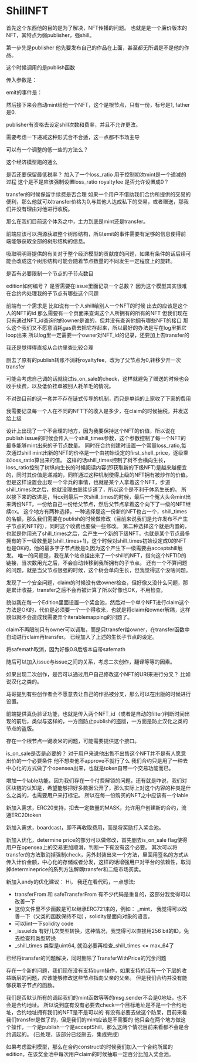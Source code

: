 # ShillNFT



首先这个东西他的目的是为了解决，NFT传播的问题。
也就是是一个廉价版本的NFT，其特点为弱publisher，强shill。




第一步先是publisher
他先要发布自己的作品在上面，甚至都无所谓是不是他的作品。

这个时候调用的是publish函数
 
 传入参数是：



 emit的事件是：




 然后接下来会自动mint给他一个NFT，这个是根节点，只有一份，标号是1, father是0.


publisher有资格去设定shill次数和费率，并且不允许更改。


 需要考虑一下递减这种形式合不合适，这一点都不市场主导

可以有一个调整的低一些的方法么？


这个经济模型跑的通么


是否还要保留最低税率？
加入了一个loss_ratio
用于控制初次mint是一个递减的过程
这个是不是应该强制设置loss_ratio
royaltyfee 是否允许设置成0？

transfer的时候保留手续费是否合理
如果一个用户不借助我们合约所提供的交易的便利，那么他就可以transfer价格为0,与其他人达成私下的交易，或者赠送，那我们并没有理由对他进行收税。

那么在我们目前这个体系之中，主力到底是mint还是transfer。


前端应该可以溯源获取整个树形结构，所以emit的事件需要有足够的信息使得前端能够获取全部的树形结构的信息。

吸取明明哥提供的有关对于整个经济模型的贡献度的问题，如果有条件的话后续可能会改成这个树形结构可能会随着节点数量的不同发生一定程度上的旋转。

是否有必要限制一个节点的子节点数目


edition如何编号？
是否需要在issue里面记录一个总数？
因为这个模型其实很难在合约内处理我的子节点有哪些这个问题

前端有一个需求是
比如说有一个人shill给别人一个NFT的时候
出去的应该是这个人的NFT的id
那么需要有一个页面来查询这个人所拥有的所有的NFT
但我们现在只有通过NFT_id查询他的owner是谁的，但并没有查询他拥有哪些NFT的接口
那么这个我们又不愿意消耗gas费去把它存起来，所以最好的办法是写在log里把它loop出来
所以log里一定需要一个owner对NFT_id的记录，还要加上去transfer的


我还是觉得得直接从合约里查比较合理


删去了原有的publish转账不消耗royaltyfee，改为了父节点为0,转移少开一次transfer


可能会考虑自己调的话就绕过is_on_sale的check，这样就避免了赠送的时候也会收手续费，以及低价挂单被别人耗羊毛的情况。


不对劲目前的这一套并不存在链式传导的机制，而只是单纯的上家收了下家的费用

我需要记录每一个人在不同的NFT下的收入是多少，在claim的时候抽税，并发送给上级



设计上出现了一个不合理的地方，因为我要保持这个NFT的价值，所以说在publish issue的时候会传入一个shill_times参数，这个参数控制了每一个NFT的最多能够mint出来的子节点数量。
同时在合约创建时设置一个常量loss_ratio,每次通过shill mint出新的NFT的价格是一个由初始设定的first_shell_price，逐级乘以loss_ratio算出来的值。
这样的话shill_times控制了树不会横向生长，loss_ratio控制了树纵向生长的时候阅读内容(即获取新的下级NFT)是越来越便宜的，同时其价值是递减的，同样通过这种机制使得上级的NFT拥有被炒作的价值。
但是这样设置会出现一个伞兵的事情，也就是某个人拿着这个NFT，步道shill_times次之后，他就没理由继续步道了，所以这个是不利于体系生长的。
所以接下来的改进是，当cx到最后一次shill_times的时候，最后一个冤大头会mint出来两份NFT，一份给自己一份给父节点，然后父节点拿着这个向下了一级的NFT继续cx。
这个地方有两种选择，一种选择是这一份新的NFT也占一个，shill_times的名额，那么我们需要在publish的时候做修改（目前来说我们是允许发布不产生子节点的NFT的），同时这个收费也要做一些修改。
第二种选择这个就是内置的，也就是你用光了shill_times之后，会产生一个新的下级NFT，也就是某个节点最多拥有的下一级数量是(shill_times+1)，这个时候对shill_times初始设定成0的NFT也是OK的，他的最多字子节点数是0,因为这个产生下一级需要由acceptshill触发。
唯一的问题是，我在某个站点挂出来了一个shill的NFT，指向这个NFTID的链接，当次数用光之后，不会自动转移到我所拥有的子节点。
还有一个不算问题的问题，就是当父节点很强的时候，这个树会单向生长，但我觉得这个没啥问题。


发现了一个安全问题，claim的时候没有做owner检查，但好像又没什么问题，那是累计收益，transfer之后不会再被计算了所以好像也OK，不用检查。


貌似我在每一个Edition里面设置一个奖金池，然后对一个单个NFT进行claim这个方法是OK的，代价是必须要一个一个得收米，也就是将claim和owner解耦，这样貌似就不会造成我需要弄个iterablemapping的问题了。

claim不再限制只有owner可以调取，而是只transfer给owner，在transfer函数中自动进行claim再transfer。
已经加入了上述的生长子节点的设定。


将safemath取消，因为好像0.8后版本自带safemath

随后可以加入issue与issue之间的关系，考虑二次创作，翻译等等的因素。

如果出现二次创作，是否可以通过用户自己修改这个NFT的URI来进行分叉？
比如说汉化之类的。

马哥提到有些创作者会不愿意去让自己的作品被分叉，那么可以在出版的时候进行设置。

前端提供真伪验证功能，也就是传入两个NFT_id（或者是自动的filter)判断时间出现的前后，类似与这样的，一方面防止publish的盗版，一方面是防止汉化之类的节点的盗版。

存在一个根节点一键收米的问题，可能需要提供这个接口。

is_on_sale是否是必要的？
对于用户来说他出售不出售这个NFT并不是有人愿意出价的一个必要条件
他不想卖他不approve不就行了么
我们合约只是用了一种去中心化的方式做了个opensea出来，也就是token自带一个交易功能而已。

增加一个lable功能，因为我们存在一个付费解锁的问题，还有就是咋说，我们对区块链的认知是，希望能够把好多数据公开了，那么实际上对这个内容的种类是什么之类的，也需要用户来打标记。
所以在每一份购买的NFT之中应该有一个lable

新加入需求，ERC20支持，扣去一定数量的MASK，允许用户创建新的合约，流通ERC20token

新加入需求，boardcast，即不再收取费用，而是将奖励打入奖金池。


新加入优化，determine price的部分可以做修改，首先删去is_on_sale flag使得用户在opensea上的交易更加顺滑，判断一下有没有这个必要。
其次可以将transfer的方法取消掉强制check，另外封装出来一个方法，里面用签名的方式从传入计价金额，中心化的存储或者分发，这样的话增强用户对平台的依赖性，取消掉determineprice的系列方法解耦transfer和二级市场买卖。

新加入andy的优化建议：
Hi， 我还在看代码，一点想法:
- transferFrom 和 safeTransferFrom 有不少代码是重复的，这部分我觉得可以改善一下
- 这份文件里不少函数是可以继承ERC721来的，例如： _mint， 我觉得可以改善一下（父类的函数保持不动），solidity是面向对象的语言。
- 可以lint一下solidity code
- _issueIds 有好几次类型转换，这种情况，我觉得可以直接用256 bit的ID，免去检查和类型转换
- _shill_times 类型是uint64, 就没必要再检查_shill_times <= max_64了


已经将transfer的问题解决，同时删除了TransferWithPrice的冗余问题

存在一个新的问题，我们现在没有支持burn操作，如果支持的话有一个下层的收益断层的问题，应该能够修改这些节点指向父亲的父亲。
但是我们合约并没有能够获取子节点的函数。


我们是否默认所有的调起我们的mint函数等等的msg.sender不会是0地址，也不会是合约地址。
所以说到底有没有必要去check一个目标地址是不是一个合约地址，合约地址拥有我们的NFT是不是可以的
有没有必要去做这个防呆，目前来看我们transfer是做了的，但是我们的mint应该是不需要的
他只会在两个地方做这个操作，一个是publish一个是acceptShill，那么这两个情况目前来看都不会是合约调起的。
(已处理，该部分已经删去，集成完成)

如果考虑盈利模型，那么在合约construct的时候我们加入一个合约所属的edition，在该奖金池中每次用户claim的时候抽取一定百分比加入奖金池。